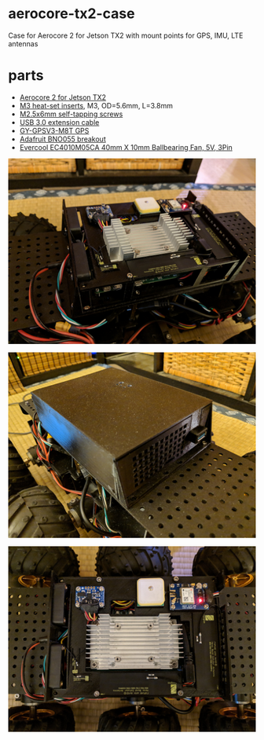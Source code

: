 # aerocore-tx2-case
Case for Aerocore 2 for Jetson TX2 with mount points for GPS, IMU, LTE antennas

# parts

* [Aerocore 2 for Jetson TX2](https://store.gumstix.com/aerocore2-for-nvidia-jetson.html)
* [M3 heat-set inserts](https://www.mcmaster.com/94180a331), M3, OD=5.6mm, L=3.8mm
* [M2.5x6mm self-tapping screws](https://www.amazon.com/gp/product/B01L7PDGXO/)
* [USB 3.0 extension cable](https://www.amazon.com/gp/product/B00UMZN47Y/)
* [GY-GPSV3-M8T GPS](https://www.amazon.com/Wal-front-GY-GPSV3-M8T-Receiver-Compatible/dp/B07G151KN4/)
* [Adafruit BNO055 breakout](https://www.adafruit.com/product/2472)
* [Evercool EC4010M05CA 40mm X 10mm Ballbearing Fan, 5V, 3Pin](http://www.evercoolusa.com/?p=685)

![Picture](https://raw.githubusercontent.com/dheera/aerocore-tx2-case/master/aerocore0.jpg "Picture")

![Picture](https://raw.githubusercontent.com/dheera/aerocore-tx2-case/master/aerocore1.jpg "Picture")

![Picture](https://raw.githubusercontent.com/dheera/aerocore-tx2-case/master/aerocore2.jpg "Picture")
